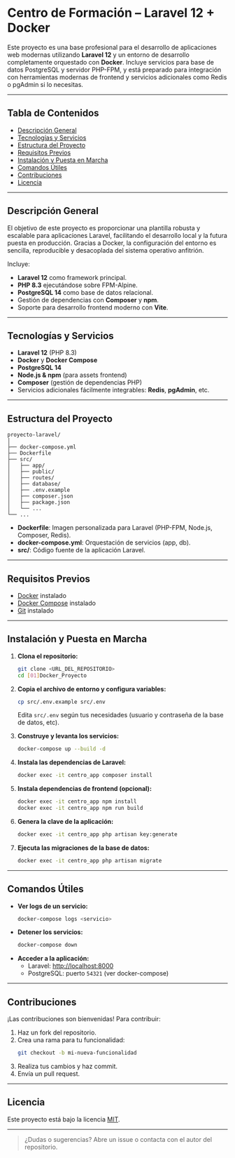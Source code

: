# Centro de Formación – Laravel 12 + Docker

Este proyecto es una base profesional para el desarrollo de aplicaciones web modernas utilizando **Laravel 12** y un entorno de desarrollo completamente orquestado con **Docker**. Incluye servicios para base de datos PostgreSQL y servidor PHP-FPM, y está preparado para integración con herramientas modernas de frontend y servicios adicionales como Redis o pgAdmin si lo necesitas.

---

## Tabla de Contenidos

- [Descripción General](#descripción-general)
- [Tecnologías y Servicios](#tecnologías-y-servicios)
- [Estructura del Proyecto](#estructura-del-proyecto)
- [Requisitos Previos](#requisitos-previos)
- [Instalación y Puesta en Marcha](#instalación-y-puesta-en-marcha)
- [Comandos Útiles](#comandos-útiles)
- [Contribuciones](#contribuciones)
- [Licencia](#licencia)

---

## Descripción General

El objetivo de este proyecto es proporcionar una plantilla robusta y escalable para aplicaciones Laravel, facilitando el desarrollo local y la futura puesta en producción. Gracias a Docker, la configuración del entorno es sencilla, reproducible y desacoplada del sistema operativo anfitrión.

Incluye:
- **Laravel 12** como framework principal.
- **PHP 8.3** ejecutándose sobre FPM-Alpine.
- **PostgreSQL 14** como base de datos relacional.
- Gestión de dependencias con **Composer** y **npm**.
- Soporte para desarrollo frontend moderno con **Vite**.

---

## Tecnologías y Servicios

- **Laravel 12** (PHP 8.3)
- **Docker** y **Docker Compose**
- **PostgreSQL 14**
- **Node.js & npm** (para assets frontend)
- **Composer** (gestión de dependencias PHP)
- Servicios adicionales fácilmente integrables: **Redis**, **pgAdmin**, etc.

---

## Estructura del Proyecto

```
proyecto-laravel/
│
├── docker-compose.yml
├── Dockerfile
├── src/
│   ├── app/
│   ├── public/
│   ├── routes/
│   ├── database/
│   ├── .env.example
│   ├── composer.json
│   ├── package.json
│   └── ...
└── ...
```

- **Dockerfile**: Imagen personalizada para Laravel (PHP-FPM, Node.js, Composer, Redis).
- **docker-compose.yml**: Orquestación de servicios (app, db).
- **src/**: Código fuente de la aplicación Laravel.

---

## Requisitos Previos

- [Docker](https://docs.docker.com/get-docker/) instalado
- [Docker Compose](https://docs.docker.com/compose/install/) instalado
- [Git](https://git-scm.com/) instalado

---

## Instalación y Puesta en Marcha

1. **Clona el repositorio:**
    ```bash
    git clone <URL_DEL_REPOSITORIO>
    cd [01]Docker_Proyecto
    ```

2. **Copia el archivo de entorno y configura variables:**
    ```bash
    cp src/.env.example src/.env
    ```
    Edita `src/.env` según tus necesidades (usuario y contraseña de la base de datos, etc).

3. **Construye y levanta los servicios:**
    ```bash
    docker-compose up --build -d
    ```

4. **Instala las dependencias de Laravel:**
    ```bash
    docker exec -it centro_app composer install
    ```

5. **Instala dependencias de frontend (opcional):**
    ```bash
    docker exec -it centro_app npm install
    docker exec -it centro_app npm run build
    ```

6. **Genera la clave de la aplicación:**
    ```bash
    docker exec -it centro_app php artisan key:generate
    ```

7. **Ejecuta las migraciones de la base de datos:**
    ```bash
    docker exec -it centro_app php artisan migrate
    ```

---

## Comandos Útiles

- **Ver logs de un servicio:**
    ```bash
    docker-compose logs <servicio>
    ```
- **Detener los servicios:**
    ```bash
    docker-compose down
    ```
- **Acceder a la aplicación:**
    - Laravel: [http://localhost:8000](http://localhost:8000)
    - PostgreSQL: puerto `54321` (ver docker-compose)

---

## Contribuciones

¡Las contribuciones son bienvenidas! Para contribuir:

1. Haz un fork del repositorio.
2. Crea una rama para tu funcionalidad:
    ```bash
    git checkout -b mi-nueva-funcionalidad
    ```
3. Realiza tus cambios y haz commit.
4. Envía un pull request.

---

## Licencia

Este proyecto está bajo la licencia [MIT](LICENSE).

---

> ¿Dudas o sugerencias? Abre un issue o contacta con el autor del repositorio.
